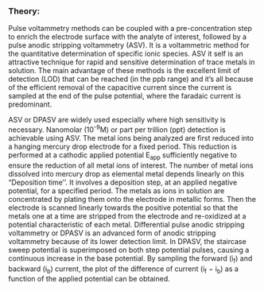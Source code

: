### Theory: 
<p>Pulse voltammetry methods can be coupled with a pre-concentration step ‌to enrich the electrode surface with the analyte of interest, followed by a pulse anodic stripping voltammetry (ASV). 
It is a voltammetric method for the quantitative determination of specific ionic species. ASV it self is an attractive technique for rapid and sensitive determination of trace metals in solution. The
main advantage of these methods is the excellent limit of detection (LOD) that can be reached (in the ppb range) and it’s all because of the efficient removal of the capacitive current since the
current is sampled at the end of the pulse potential, where the faradaic current is predominant.</p>
<p>ASV or DPASV are widely used especially where high sensitivity is necessary. Nanomolar (10<sup>-9</sup>M) or part per trillion (ppt) detection is achievable using ASV. The metal ions being analyzed
are first reduced into a hanging mercury drop electrode for a fixed period. This reduction is performed at a cathodic applied potential E<sub>app</sub> sufficiently negative to ensure the reduction of all
metal ions of interest. The number of metal ions dissolved into mercury drop as elemental metal depends linearly on this “Deposition time’’. It involves a deposition step, at an applied negative
potential, for a specified period. The metals as ions in solution are concentrated by plating them onto the electrode in metallic forms. Then the electrode is scanned linearly towards the positive
potential so that the metals one at a time are stripped from the electrode and re-oxidized at a potential characteristic of each metal. Differential pulse anodic stripping voltammetry or DPASV
is an advanced form of anodic stripping voltammetry because of its lower detection limit. In DPASV, the staircase sweep potential is superimposed on both step potential pulses, causing a continuous
  increase in the base potential. By sampling the forward (i<sub>f</sub>) and backward (i<sub>b</sub>) current, the plot of the difference of current (i<sub>f</sub> − i<sub>b</sub>) as a function of the applied potential can be obtained.</p>
